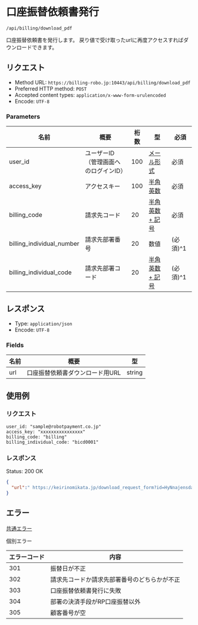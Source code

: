# 口座振替依頼書発行

`/api/billing/download_pdf`

口座振替依頼書を発行します。
戻り値で受け取ったurlに再度アクセスすればダウンロードできます。

## リクエスト
- Method URL: `https://billing-robo.jp:10443/api/billing/download_pdf`
- Preferred HTTP method: `POST`
- Accepted content types: `application/x-www-form-urulencoded`
- Encode: `UTF-8`

### Parameters

| 名前                      | 概要                                 | 桁数 | 型                                     | 必須     |
| ------------------------- | ------------------------------------ | ---- | -------------------------------------- | -------- |
| user_id                   | ユーザーID（管理画面へのログインID） | 100  | [メール形式](/README.md#種別注釈)      | 必須     |
| access_key                | アクセスキー                         | 100  | [半角英数](/README.md#種別注釈)        | 必須     |
| billing_code              | 請求先コード                         | 20   | [半角英数 + 記号](/README.md#種別注釈) | 必須     |
| billing_individual_number | 請求先部署番号                       | 20   | 数値                                   | (必須)^1 |
| billing_individual_code   | 請求先部署コード                     | 20   | [半角英数 + 記号](/README.md#種別注釈) | (必須)^1 |


## レスポンス

- Type: `application/json`
- Encode: `UTF-8`

### Fields

| 名前 | 概要                            | 型     |
| ---- | ------------------------------- | ------ |
| url  | 口座振替依頼書ダウンロード用URL | string |


## 使用例

### リクエスト

```
user_id: "sample@robotpayment.co.jp"
access_key: "xxxxxxxxxxxxxxxx"
billing_code: "billing"
billing_individual_code: "bicd0001"
```

### レスポンス

Status: 200 OK

```json
{
  "url":" https://keirinomikata.jp/download_request_form?id=HyNnajensdalineavllie",
}
```

## エラー

[共通エラー](/README.md#共通エラー)

個別エラー

| エラーコード | 内容                                         |
| ------------ | -------------------------------------------- |
| 301          | 振替日が不正                                 |
| 302          | 請求先コードか請求先部署番号のどちらかが不正 |
| 303          | 口座振替依頼書発行に失敗                     |
| 304          | 部署の決済手段がRP口座振替以外               |
| 305          | 顧客番号が空                                 |